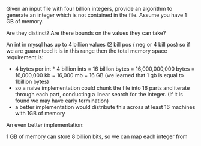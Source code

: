 Given an input file with four billion integers, provide an algorithm to generate an integer which is not contained in the file. Assume you have 1 GB of memory.

Are they distinct? Are there bounds on the values they can take?

An int in mysql has up to 4 billion values (2 bill pos / neg or 4 bill pos) so if we are guaranteed it is in this range then the total memory space requirement is:

* 4 bytes per int * 4 billion ints = 16 billion bytes = 16,000,000,000 bytes = 16,000,000 kb = 16,000 mb = 16 GB (we learned that 1 gb is equal to 1billion bytes)
* so a naive implementation could chunk the file into 16 parts and iterate through each part, conducting a linear search for the integer. (If it is found we may have early termination)
* a better implementation would distribute this across at least 16 machines with 1GB of memory

An even better implementation:

1 GB of memory can store 8 billion bits, so we can map each integer from

